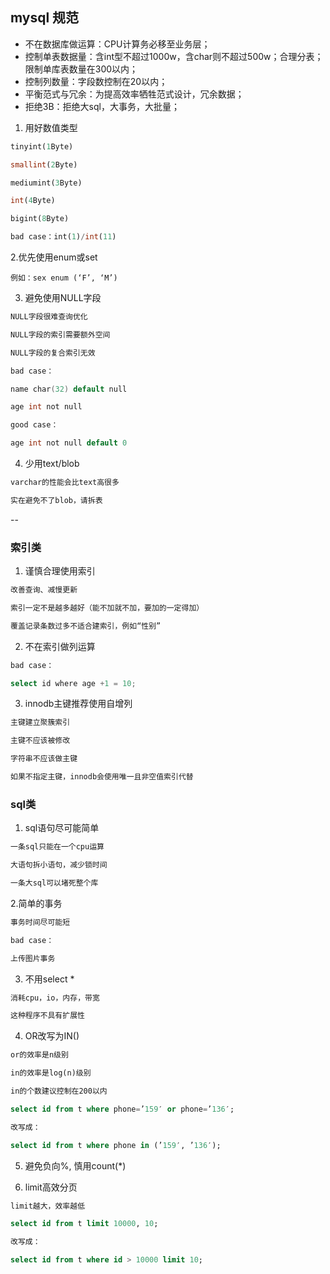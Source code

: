 ## mysql 规范

- 不在数据库做运算：CPU计算务必移至业务层；
- 控制单表数据量：含int型不超过1000w，含char则不超过500w；合理分表；限制单库表数量在300以内；
- 控制列数量：字段数控制在20以内；
- 平衡范式与冗余：为提高效率牺牲范式设计，冗余数据；
- 拒绝3B：拒绝大sql，大事务，大批量；

1. 用好数值类型

```sql
tinyint(1Byte)

smallint(2Byte)

mediumint(3Byte)

int(4Byte)

bigint(8Byte)

bad case：int(1)/int(11)
```

2.优先使用enum或set

```shell script
例如：sex enum (‘F’, ‘M’)
```
3. 避免使用NULL字段

```go
NULL字段很难查询优化

NULL字段的索引需要额外空间

NULL字段的复合索引无效

bad case：

name char(32) default null

age int not null

good case：

age int not null default 0
```

4. 少用text/blob

```go
varchar的性能会比text高很多

实在避免不了blob，请拆表
```
--

### 索引类

1. 谨慎合理使用索引

```sql
改善查询、减慢更新

索引一定不是越多越好（能不加就不加，要加的一定得加）

覆盖记录条数过多不适合建索引，例如“性别”
```

2. 不在索引做列运算

```go
bad case：

select id where age +1 = 10;
```

3. innodb主键推荐使用自增列

```go
主键建立聚簇索引

主键不应该被修改

字符串不应该做主键

如果不指定主键，innodb会使用唯一且非空值索引代替
```

### sql类

1. sql语句尽可能简单
```sql
一条sql只能在一个cpu运算

大语句拆小语句，减少锁时间

一条大sql可以堵死整个库
```

2.简单的事务
```sql
事务时间尽可能短

bad case：

上传图片事务
```

3. 不用select *
```sql
消耗cpu，io，内存，带宽

这种程序不具有扩展性

```

4. OR改写为IN()

```sql
or的效率是n级别

in的效率是log(n)级别

in的个数建议控制在200以内

select id from t where phone=’159′ or phone=’136′;

改写成：

select id from t where phone in (’159′, ’136′);
```

5. 避免负向%, 慎用count(*)

6. limit高效分页
```sql
limit越大，效率越低

select id from t limit 10000, 10;

改写成：

select id from t where id > 10000 limit 10;
```